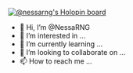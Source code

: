 [![@nessarng's Holopin board](https://holopin.me/nessarng)](https://holopin.io/@nessarng)
- 👋 Hi, I’m @NessaRNG
- 👀 I’m interested in ...
- 🌱 I’m currently learning ...
- 💞️ I’m looking to collaborate on ...
- 📫 How to reach me ...

<!---
NessaRNG/NessaRNG is a ✨ special ✨ repository because its `README.md` (this file) appears on your GitHub profile.
You can click the Preview link to take a look at your changes.
--->

